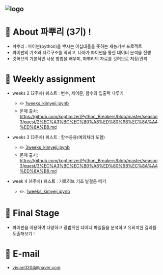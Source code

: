 ![logo](https://user-images.githubusercontent.com/81091074/132011830-92081964-5cf5-4de2-a3f1-021701a2e7cb.jpg)
-
# :seedling: About 파뿌리 (3기) !
- 파뿌리 : 파이썬(python)을 뿌시는 이십대들을 뜻하는 재능기부 프로젝트 
- 파이썬의 기초와 자료구조를 익히고, 나아가 파이썬을 통한 데이터 분석을 진행
- 깃허브의 기본적인 사용 방법을 배우며, 파뿌리의 자료를 깃허브로 저장/관리 


# :file_folder: Weekly assignment
- weeks 2 (2주차) 퀘스트 : 변수, 제어문, 함수와 입출력 다루기
  - :pencil2: [1weeks_kimyeji.ipynb](https://github.com/iamyeahzi/BreakPython/blob/master/1weeks_kimyeji.ipynb)
  - 문제 출처: https://github.com/koptimizer/Python_Breakers/blob/master/season3/quest/2%EC%A3%BC%EC%B0%A8%ED%80%98%EC%8A%A4%ED%8A%B8.md
  
- weeks 3 (3주차) 퀘스트 : 함수응용(예외처리 포함)
  - :pencil2: [3weeks_kimyeji.ipynb](https://github.com/iamyeahzi/BreakPython/blob/master/3weeks_kimyeji.ipynb)
  - 문제 출처: https://github.com/koptimizer/Python_Breakers/blob/master/season3/quest/3%EC%A3%BC%EC%B0%A8%ED%80%98%EC%8A%A4%ED%8A%B8.md

- week 4 (4주차) 퀘스트 : 기트허브 기초 발걸음 떼기
  - ✏️: [1weeks_kimyeji.ipynb](https://github.com/iamyeahzi/BreakPython/blob/master/1weeks_kimyeji.ipynb)

# :pushpin: Final Stage
- 파이썬을 이용하여 다양하고 광범위한 데이터 파일들을 분석하고 유의미한 결과를 도출해보기 !
  
  
# :speech_balloon: E-mail
- <vivian0304@naver.com>

